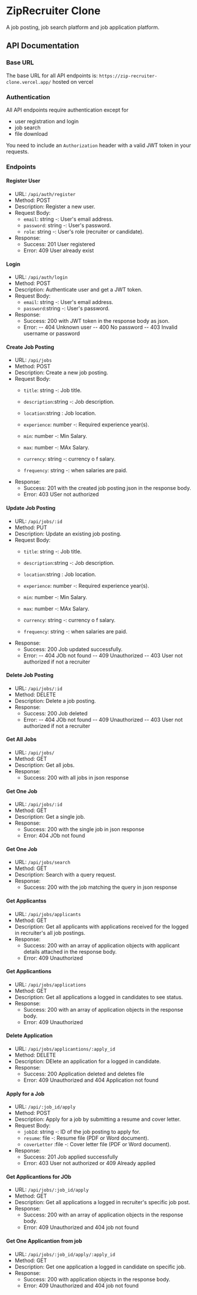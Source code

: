 # ZipRecruiter Clone

A job posting, job search platform and job application platform.

## API Documentation

### Base URL
The base URL for all API endpoints is: `https://zip-recruiter-clone.vercel.app/` hosted on vercel

### Authentication
All API endpoints require authentication except for 
- user registration and login 
- job search
- file download

You need to include an `Authorization` header with a valid JWT token in your requests.


### Endpoints

#### Register User
- URL: `/api/auth/register`
- Method: POST
- Description: Register a new user.
- Request Body:
  - `email`: string -: User's email address.
  - `password`: string -: User's password.
  - `role`: string -: User's role (recruiter or candidate).
- Response:
  - Success: 201 User registered
  - Error: 409 User already exist

#### Login

- URL: `/api/auth/login`
- Method: POST
- Description: Authenticate user and get a JWT token.
- Request Body:
  - `email`: string -: User's email address.
  - `password`:string -: User's password.
- Response:
  - Success: 200 with JWT token in the response body as json.
  - Error: 
    -- 404 Unknown user
    -- 400 No password
    -- 403 Invalid username or password


#### Create Job Posting

- URL: `/api/jobs`
- Method: POST
- Description: Create a new job posting.
- Request Body:
  - `title`: string -: Job title.
  - `description`:string -: Job description.
  - `location`:string : Job location.
  - `experience`: number -: Required experience year(s).
  
  - `min`: number -: Min Salary.
  - `max`: number -: MAx Salary.
  - `currency`: string -: currency o f salary.
  - `frequency`: string -: when salaries are paid.
- Response:
  - Success: 201 with the created job posting json in the response body.
  - Error: 403 USer not authorized

#### Update Job Posting

- URL: `/api/jobs/:id`
- Method: PUT
- Description: Update an existing job posting.
- Request Body:
  - `title`: string -: Job title.
  - `description`:string -: Job description.
  - `location`:string : Job location.
  - `experience`: number -: Required experience year(s).
  
  - `min`: number -: Min Salary.
  - `max`: number -: MAx Salary.
  - `currency`: string -: currency o f salary.
  - `frequency`: string -: when salaries are paid.
- Response:
  - Success: 200 Job updated successfully.
  - Error:
    -- 404 JOb not found
    -- 409 Unauthorized
    -- 403 User not authorized if not a recruiter

#### Delete Job Posting

- URL: `/api/jobs/:id`
- Method: DELETE
- Description: Delete a job posting.
- Response:
  - Success: 200 Job deleted
  - Error:
    -- 404 JOb not found
    -- 409 Unauthorized
    -- 403 User not authorized if not a recruiter
   
#### Get All Jobs

- URL: `/api/jobs/`
- Method: GET
- Description: Get all jobs.
- Response:
  - Success: 200 with all jobs in json response

#### Get One Job

- URL: `/api/jobs/:id`
- Method: GET
- Description: Get a single job.
- Response:
  - Success: 200 with the single job in json response
  - Error: 404 JOb not found

#### Get One Job

- URL: `/api/jobs/search`
- Method: GET
- Description: Search with a query request.
- Response:
  - Success: 200 with the job matching the query in json response

#### Get Applicantss

- URL: `/api/jobs/applicants`
- Method: GET
- Description: Get all applicants with applications received for the logged in recruiter's all job postings.
- Response:
  - Success: 200 with an array of application objects with applicant details attached in the response body.
  - Error: 409 Unauthorized

#### Get Applicantions

- URL: `/api/jobs/applications`
- Method: GET
- Description: Get all applications a logged in candidates to see status.
- Response:
  - Success: 200 with an array of application objects in the response body.
  - Error: 409 Unauthorized

#### Delete Application

- URL: `/api/jobs/applicantions/:apply_id`
- Method: DELETE
- Description: DElete an application for a logged in candidate.
- Response:
  - Success: 200 Application deleted and deletes file
  - Error: 409 Unauthorized and 404 Application not found

#### Apply for a Job

- URL: `/api/:job_id/apply`
- Method: POST
- Description: Apply for a job by submitting a resume and cover letter.
- Request Body:
  - `jobId`: string -: ID of the job posting to apply for.
  - `resume`: file -: Resume file (PDF or Word document).
  - `coverLetter` :file -: Cover letter file (PDF or Word document).
- Response:
  - Success: 201 Job applied successfully
  - Error: 403 User not authorized or 409 Already applied

#### Get Applicantions for JOb

- URL: `/api/jobs/:job_id/apply`
- Method: GET
- Description: Get all applications a logged in recruiter's specific job post.
- Response:
  - Success: 200 with an array of application objects in the response body.
  - Error: 409 Unauthorized and 404 job not found

#### Get One Applicantion from job

- URL: `/api/jobs/:job_id/apply/:apply_id`
- Method: GET
- Description: Get one application a logged in candidate on specific job.
- Response:
  - Success: 200 with application objects in the response body.
  - Error: 409 Unauthorized and 404 job not found
